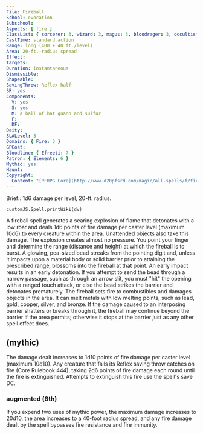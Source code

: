 ```yaml
---
File: Fireball
School: evocation
Subschool: 
Aspects: [ fire ]
ClassList: { sorcerer: 3, wizard: 3, magus: 3, bloodrager: 3, occultist: 3 }
CastTime: standard action
Range: long (400 + 40 ft./level)
Area: 20-ft.-radius spread
Effect: 
Targets: 
Duration: instantaneous
Dismissible: 
Shapeable: 
SavingThrow: Reflex half
SR: yes
Components:
  V: yes
  S: yes
  M: a ball of bat guano and sulfur
  F: 
  DF: 
Deity: 
SLALevel: 3
Domains: { Fire: 3 }
GPCost: 
Bloodline: { Efreeti: 7 }
Patron: { Elements: 6 }
Mythic: yes
Haunt: 
Copyright:
  Content: "[PFRPG Core](http://www.d20pfsrd.com/magic/all-spells/f/fireball)"
---
```

Brief:: 1d6 damage per level, 20-ft. radius.

```dataviewjs
customJS.Spell.printWiki(dv)
```

A fireball spell generates a searing explosion of flame that detonates with a low roar and deals 1d6 points of fire damage per caster level (maximum 10d6) to every creature within the area.  Unattended objects also take this damage. The explosion creates almost no pressure.  You point your finger and determine the range (distance and height) at which the fireball is to burst. A glowing, pea-sized bead streaks from the pointing digit and, unless it impacts upon a material body or solid barrier prior to attaining the prescribed range, blossoms into the fireball at that point. An early impact results in an early detonation. If you attempt to send the bead through a narrow passage, such as through an arrow slit, you must "hit" the opening with a ranged touch attack, or else the bead strikes the barrier and detonates prematurely.  The fireball sets fire to combustibles and damages objects in the area. It can melt metals with low melting points, such as lead, gold, copper, silver, and bronze. If the damage caused to an interposing barrier shatters or breaks through it, the fireball may continue beyond the barrier if the area permits; otherwise it stops at the barrier just as any other spell effect does.


## (mythic)

The damage dealt increases to 1d10 points of fire damage per caster level (maximum 10d10). Any creature that fails its Reflex saving throw catches on fire (Core Rulebook 444), taking 2d6 points of fire damage each round until the fire is extinguished. Attempts to extinguish this fire use the spell's save DC.


### augmented (6th)

If you expend two uses of mythic power, the maximum damage increases to 20d10, the area increases to a 40-foot radius spread, and any fire damage dealt by the spell bypasses fire resistance and fire immunity.
